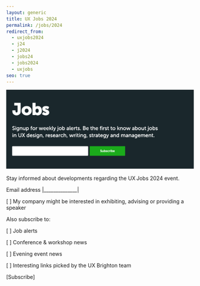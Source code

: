 ```yaml
---
layout: generic
title: UX Jobs 2024
permalink: /jobs/2024
redirect_from:
  - uxjobs2024
  - j24
  - j2024
  - jobs24
  - jobs2024
  - uxjobs
seo: true
---
```

<img src="/images/screenshot-2023-10-27-at-1.44.53-pm.png" alt="" class="image-align-right"/>

Stay informed about developments regarding the UX Jobs 2024 event.

Email address |\_\_\_\_\_\_\_\_\_\_\_\_\_\_|

\[ ] My company might be interested in exhibiting, advising or providing a speaker

Also subscribe to:

\[ ] Job alerts

\[ ] Conference & workshop news

\[ ] Evening event news

\[ ] Interesting links picked by the UX Brighton team

\[Subscribe]